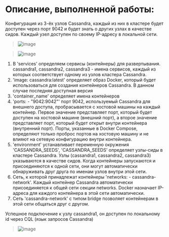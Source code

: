 # Описание, выполненной работы:

Конфигурация из 3-ёх узлов Cassandra, каждый из них в кластере будет доступен через порт 9042 и будет знать о других узлах в качестве сидов. Каждый узел доступен по своему IP-адресу в локальной сети.


> ![image](https://github.com/DeFomin/test-docker-compose/assets/90705279/0f3eecc1-fdf6-412a-81fd-de4175c5e307)


> ![image](https://github.com/DeFomin/test-docker-compose/assets/90705279/ffaf50e2-40ad-4f67-8492-64d90bb2a9bd)



1. В 'services' определяем сервисы (контейнеры) для развертывания. cassandra1, cassandra2, cassandra3 - имена сервисов, каждый из которых соответствует одному из узлов кластера Cassandra.
2. 'image: cassandra:latest' определяет образ Docker, который будет использоваться для создания контейнеров Cassandra. В данном случае последняя доступная версия
3. 'container_name' определяет имена контейнеров
4. 'ports: - "9042:9042"' порт 9042, используемый Cassandra для внешнего доступа, пробрасывается с хостовой машины на каждый контейнер.
Первое значение представляет порт, который будет доступен на хостовой машине (внешний порт), а второе значение представляет порт, который будет открыт внутри контейнера (внутренний порт). Порты, указанные в Docker Compose, определяют только проброс портов на хостовую машину и не влияют на сетевую конфигурацию внутри контейнера. 
5. 'environment' устанавливает переменную окружения 'CASSANDRA_SEEDS', 'CASSANDRA_SEEDS' определяет узлы-сиды в кластере Cassandra. Узлы (cassandra1, cassandra2, cassandra3) указываются в качестве сидов. Когда контейнеры запускаются и присоединяются к одной сети, они могут автоматически обнаруживать друг друга по именам узлов внутри этой сети.
6. Сеть, к которой принадлежат контейнеры 'networks: - cassandra-network'. Каждый контейнер Cassandra автоматически присоединяется к общей сети секции networks. Docker назначает IP-адреса для каждого контейнера в этой сети автоматически.
7. Cеть 'cassandra-network' с типом bridge позволяет контейнерам в этой сети общаться друг с другом.

Успешное подключение к узлу cassandra1, он доступен по локальному id через CQL (язык запросов Cassandra)
> ![image](https://github.com/DeFomin/test-docker-compose/assets/90705279/8b53d3ce-239c-4d35-ba5f-e23c3d5944de)

 
